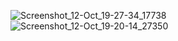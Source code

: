 ![Screenshot_12-Oct_19-27-34_17738](https://github.com/user-attachments/assets/fb0a4de7-9277-4242-8dde-37434ffb20e7)
![Screenshot_12-Oct_19-20-14_27350](https://github.com/user-attachments/assets/42304cea-39f3-4d13-8a13-b445a79d9e80)
